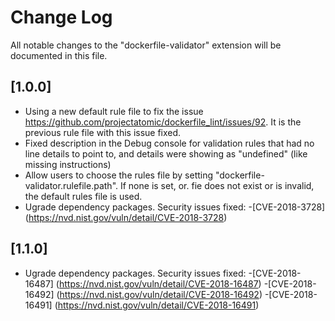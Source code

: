 # Change Log
All notable changes to the "dockerfile-validator" extension will be documented in this file.

## [1.0.0]
- Using a new default rule file to fix the issue https://github.com/projectatomic/dockerfile_lint/issues/92. It is the previous rule file with this issue fixed.
- Fixed description in the Debug console for validation rules that had no line details to point to, and details were showing as "undefined" (like missing instructions)
- Allow users to choose the rules file by setting "dockerfile-validator.rulefile.path". If none is set, or. fie does not exist or is invalid, the default rules file is used.
- Ugrade dependency packages. Security issues fixed:
    -[CVE-2018-3728] (https://nvd.nist.gov/vuln/detail/CVE-2018-3728)

## [1.1.0]
- Ugrade dependency packages. Security issues fixed:
    -[CVE-2018-16487] (https://nvd.nist.gov/vuln/detail/CVE-2018-16487)
    -[CVE-2018-16492] (https://nvd.nist.gov/vuln/detail/CVE-2018-16492)
    -[CVE-2018-16491] (https://nvd.nist.gov/vuln/detail/CVE-2018-16491)